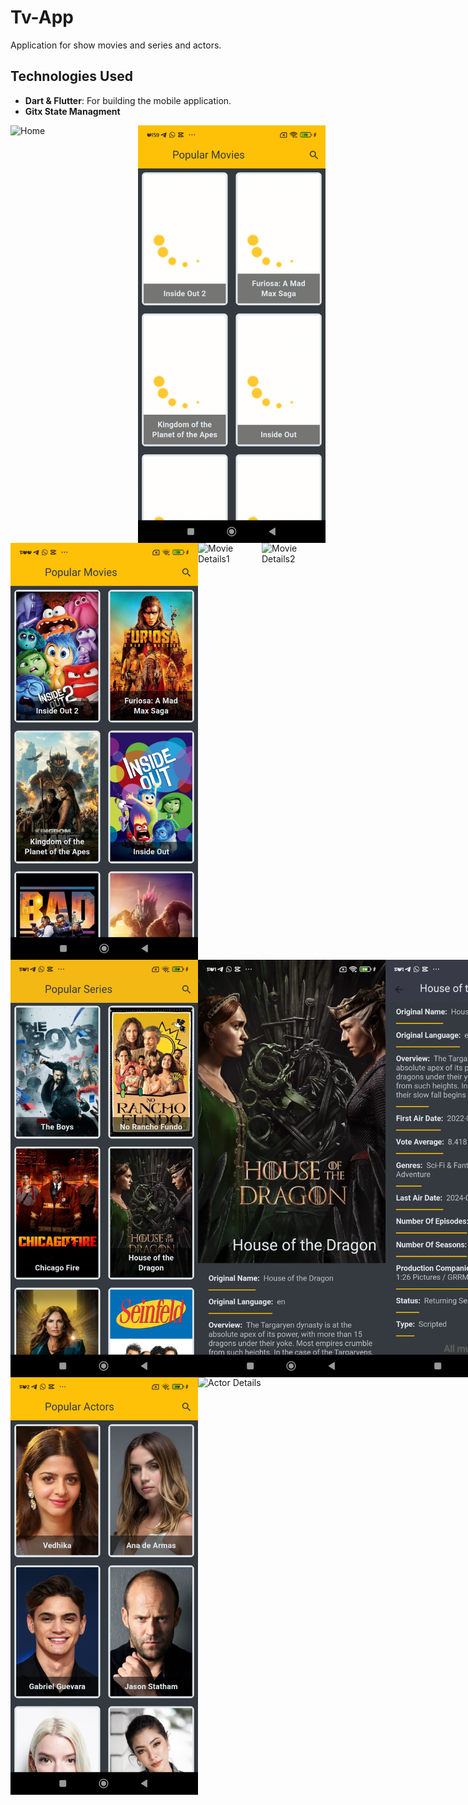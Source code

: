 # Tv-App
Application for show movies and series and actors.

## Technologies Used

- **Dart & Flutter**: For building the mobile application.
- **Gitx State Managment**

<div style="display: flex; justify-content: space-between;">
  <img src="assets/screenshots/home.jpg" alt="Home" width="300"/>
  <img src="assets/screenshots/loading.jpg" alt="Loading" width="300"/>
</div>

<div style="display: flex; justify-content: space-between;">
  <img src="assets/screenshots/movies.jpg" alt="Movies" width="300"/>
  <img src="assets/screenshots/movie_details1.jpg" alt="Movie Details1" width="300"/>
  <img src="assets/screenshots/movie_details2.jpg" alt="Movie Details2" width="300"/>
</div>

<div style="display: flex; justify-content: space-between;">
  <img src="assets/screenshots/series.jpg" alt="Series" width="300"/>
  <img src="assets/screenshots/series_details1.jpg" alt="Series Details1" width="300"/>
  <img src="assets/screenshots/series_details2.jpg" alt="Series Details2" width="300"/>
</div>

<div style="display: flex; justify-content: space-between;">
  <img src="assets/screenshots/actors.jpg" alt="Actors" width="300"/>
  <img src="assets/screenshots/actor_details.jpg" alt="Actor Details" width="300"/>
</div>

